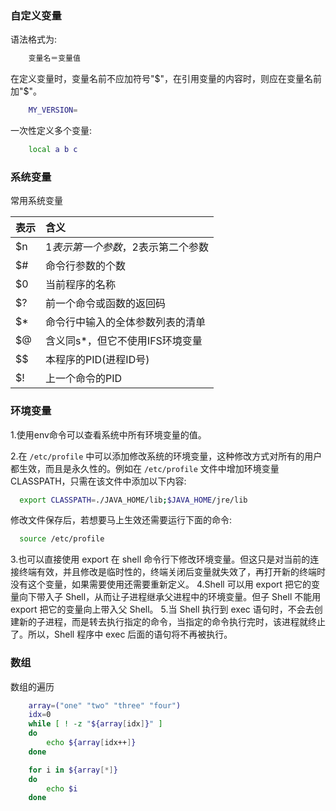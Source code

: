 
### 自定义变量

语法格式为:
```sh
    变量名＝变量值
```
在定义变量时，变量名前不应加符号"$"，在引用变量的内容时，则应在变量名前加"$"。
```sh
    MY_VERSION=
```

一次性定义多个变量:
```sh
    local a b c
```


### 系统变量

常用系统变量

| 表示  |   含义   |
|:------|:---------|
|   $n  |   $1表示第一个参数，$2表示第二个参数 |
|   $#  |   命令行参数的个数 |
|   $0  |   当前程序的名称 |
|   $?  |   前一个命令或函数的返回码 |
|   $*  |   命令行中输入的全体参数列表的清单 |
|   $@  |   含义同s*，但它不使用IFS环境变量 |
|   $$  |   本程序的PID(进程ID号) |
|   $!  |   上一个命令的PID |


### 环境变量

1.使用env命令可以查看系统中所有环境变量的值。

2.在 `/etc/profile` 中可以添加修改系统的环境变量，这种修改方式对所有的用户都生效，而且是永久性的。例如在 `/etc/profile` 文件中增加环境变量 CLASSPATH，只需在该文件中添加以下内容:
  ```sh
    export CLASSPATH=./JAVA_HOME/lib;$JAVA_HOME/jre/lib
  ```
  修改文件保存后，若想要马上生效还需要运行下面的命令:
  ```sh
    source /etc/profile
  ```
3.也可以直接使用 export 在 shell 命令行下修改环境变量。但这只是对当前的连接终端有效，并且修改是临时性的，终端关闭后变量就失效了，再打开新的终端时没有这个变量，如果需要使用还需要重新定义。
4.Shell 可以用 export 把它的变量向下带入子 Shell，从而让子进程继承父进程中的环境变量。但子 Shell 不能用 export 把它的变量向上带入父 Shell。
5.当 Shell 执行到 exec 语句时，不会去创建新的子进程，而是转去执行指定的命令，当指定的命令执行完时，该进程就终止了。所以，Shell 程序中 exec 后面的语句将不再被执行。


### 数组

数组的遍历

```sh
    array=("one" "two" "three" "four")
    idx=0
    while [ ! -z "${array[idx]}" ]
    do
        echo ${array[idx++]}
    done
```

```sh
    for i in ${array[*]}
    do
        echo $i
    done
```
